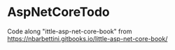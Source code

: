 # AspNetCoreTodo
Code along "ittle-asp-net-core-book" from https://nbarbettini.gitbooks.io/little-asp-net-core-book/

